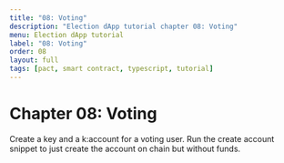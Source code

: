 ```yaml
---
title: "08: Voting"
description: "Election dApp tutorial chapter 08: Voting"
menu: Election dApp tutorial
label: "08: Voting"
order: 08
layout: full
tags: [pact, smart contract, typescript, tutorial]
---
```


# Chapter 08: Voting

Create a key and a k:account for a voting user. Run the create account snippet
to just create the account on chain but without funds.
